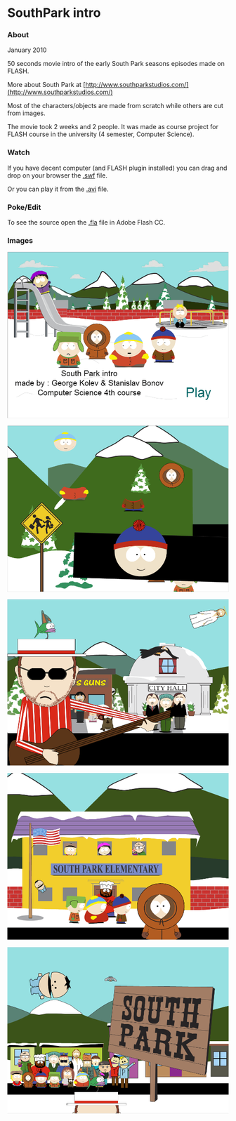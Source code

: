 # SouthPark intro

### About

January 2010

50 seconds movie intro of the early South Park seasons episodes made on FLASH.

More about South Park at [http://www.southparkstudios.com/](http://www.southparkstudios.com/)

Most of the characters/objects are made from scratch while others are cut from images.

The movie took 2 weeks and 2 people. It was made as course project for FLASH course in the university (4 semester, Computer Science).

### Watch

If you have decent computer (and FLASH plugin installed) you can drag and drop on your browser the [.swf](https://github.com/raste/FlashSouthParkIntro/blob/master/SouthParkIntro.swf) file.

Or you can play it from the [.avi](https://github.com/raste/FlashSouthParkIntro/blob/master/SouthParkIntro.avi) file.

### Poke/Edit

To see the source open the [.fla](https://github.com/raste/FlashSouthParkIntro/blob/master/SouthParkIntro.fla) file in Adobe Flash CC.

### Images

![alt text](https://github.com/raste/FlashSouthParkIntro/blob/master/screenshots/start.png "Start screen")

![alt text](https://github.com/raste/FlashSouthParkIntro/blob/master/screenshots/arrangement.png "Assets arrangement")

![alt text](https://github.com/raste/FlashSouthParkIntro/blob/master/screenshots/cityhall.png "City Hall")

![alt text](https://github.com/raste/FlashSouthParkIntro/blob/master/screenshots/school.png "School")

![alt text](https://github.com/raste/FlashSouthParkIntro/blob/master/screenshots/stars.png "Stars")
